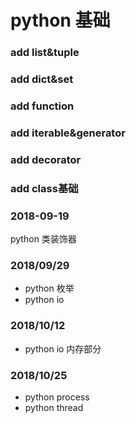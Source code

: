 # python 基础
### add list&tuple
### add dict&set
### add function
### add iterable&generator
### add decorator
### add class基础
### 2018-09-19
python 类装饰器
### 2018/09/29
 - python 枚举
 - python io

### 2018/10/12
- python io 内存部分

### 2018/10/25
 - python process
 - python thread



